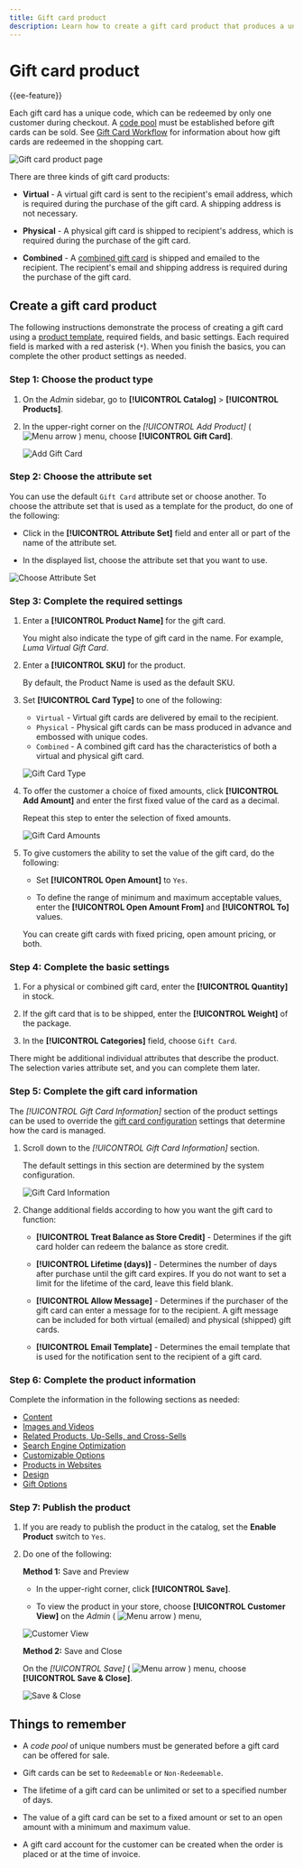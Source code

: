 ```yaml
---
title: Gift card product
description: Learn how to create a gift card product that produces a unique code to be redeemed by a recipient customer during checkout. 
---
```

# Gift card product

{{ee-feature}}

Each gift card has a unique code, which can be redeemed by only one customer during checkout. A [code pool](https://docs.magento.com/user-guide/catalog/product-gift-card-account-configuration.html#step-3-establish-the-gift-card-code-pool) must be established before gift cards can be sold. See [Gift Card Workflow](https://docs.magento.com/user-guide/catalog/product-gift-card-workflow.html) for information about how gift cards are redeemed in the shopping cart.

![Gift card product page](./assets/storefront-giftcard-product-page.png)<!-- zoom -->

There are three kinds of gift card products:

- **Virtual** - A virtual gift card is sent to the recipient's email address, which is required during the purchase of the gift card. A shipping address is not necessary.

- **Physical** - A physical gift card is shipped to recipient's address, which is required during the purchase of the gift card.

- **Combined** - A [combined gift card](https://docs.magento.com/user-guide/catalog/product-gift-card-workflow.html) is shipped and emailed to the recipient. The recipient's email and shipping address is required during the purchase of the gift card.

## Create a gift card product

The following instructions demonstrate the process of creating a gift card using a [product template](attribute-sets.md), required fields, and basic settings. Each required field is marked with a red asterisk (`*`). When you finish the basics, you can complete the other product settings as needed.

### Step 1: Choose the product type

1. On the _Admin_ sidebar, go to **[!UICONTROL Catalog]** > **[!UICONTROL Products]**.

1. In the upper-right corner on the _[!UICONTROL Add Product]_ ( ![Menu arrow](../assets/icon-menu-down-arrow-red.png)<!-- {: width="25px"} --> ) menu, choose **[!UICONTROL Gift Card]**.

   ![Add Gift Card](./assets/product-add-gift-card.png)<!-- zoom -->

### Step 2: Choose the attribute set

You can use the default `Gift Card` attribute set or choose another. To choose the attribute set that is used as a template for the product, do one of the following:

- Click in the **[!UICONTROL Attribute Set]** field and enter all or part of the name of the attribute set.

- In the displayed list, choose the attribute set that you want to use.

![Choose Attribute Set](./assets/product-create-choose-attribute-set-gift-card.png)<!-- zoom -->

### Step 3: Complete the required settings

1. Enter a **[!UICONTROL Product Name]** for the gift card.

   You might also indicate the type of gift card in the name. For example, _Luma Virtual Gift Card_.

1. Enter a **[!UICONTROL SKU]** for the product.

   By default, the Product Name is used as the default SKU.

1. Set **[!UICONTROL Card Type]** to one of the following:

   - `Virtual` - Virtual gift cards are delivered by email to the recipient.
   - `Physical` - Physical gift cards can be mass produced in advance and embossed with unique codes.
   - `Combined` - A combined gift card has the characteristics of both a virtual and physical gift card.

   ![Gift Card Type](./assets/product-create-gift-card-type.png)<!-- zoom -->

1. To offer the customer a choice of fixed amounts, click **[!UICONTROL Add Amount]** and enter the first fixed value of the card as a decimal.

   Repeat this step to enter the selection of fixed amounts.

   ![Gift Card Amounts](./assets/product-create-gift-card-amounts.png)<!-- zoom -->

1. To give customers the ability to set the value of the gift card, do the following:

   - Set **[!UICONTROL Open Amount]** to `Yes`.

   - To define the range of minimum and maximum acceptable values, enter the **[!UICONTROL Open Amount From]** and **[!UICONTROL To]** values.

   You can create gift cards with fixed pricing, open amount pricing, or both.

### Step 4: Complete the basic settings

1. For a physical or combined gift card, enter the **[!UICONTROL Quantity]** in stock.

1. If the gift card that is to be shipped, enter the **[!UICONTROL Weight]** of the package.

1. In the **[!UICONTROL Categories]** field, choose `Gift Card`.

There might be additional individual attributes that describe the product. The selection varies attribute set, and you can complete them later.

### Step 5: Complete the gift card information

The _[!UICONTROL Gift Card Information]_ section of the product settings can be used to override the [gift card configuration](https://docs.magento.com/user-guide/configuration/sales/gift-cards.html) settings that determine how the card is managed.

1. Scroll down to the _[!UICONTROL Gift Card Information]_ section.

   The default settings in this section are determined by the system configuration.

   ![Gift Card Information](./assets/product-gift-card-information.png)<!-- zoom -->

1. Change additional fields according to how you want the gift card to function:

   - **[!UICONTROL Treat Balance as Store Credit]** - Determines if the gift card holder can redeem the balance as store credit.

   - **[!UICONTROL Lifetime (days)]** - Determines the number of days after purchase until the gift card expires. If you do not want to set a limit for the lifetime of the card, leave this field blank.

   - **[!UICONTROL Allow Message]** - Determines if the purchaser of the gift card can enter a message for to the recipient. A gift message can be included for both virtual (emailed) and physical (shipped) gift cards.

   - **[!UICONTROL Email Template]** - Determines the email template that is used for the notification sent to the recipient of a gift card.

### Step 6: Complete the product information

Complete the information in the following sections as needed:

- [Content](product-content.md)
- [Images and Videos](product-images-and-video.md)
- [Related Products, Up-Sells, and Cross-Sells](related-products-up-sells-cross-sells.md)
- [Search Engine Optimization](product-search-engine-optimization.md)
- [Customizable Options](settings-advanced-custom-options.md)
- [Products in Websites](settings-basic-websites.md)
- [Design](settings-advanced-design.md)
- [Gift Options](product-gift-options.md)

### Step 7: Publish the product

1. If you are ready to publish the product in the catalog, set the **Enable Product** switch to `Yes`.

1. Do one of the following:

   **Method 1:** Save and Preview

   - In the upper-right corner, click **[!UICONTROL Save]**.

   - To view the product in your store, choose **[!UICONTROL Customer View]** on the _Admin_ ( ![Menu arrow](../assets/icon-menu-down-arrow-black.png) ) menu,

   ![Customer View](./assets/admin-customer-view.png)<!-- zoom -->

   **Method 2:** Save and Close

   On the _[!UICONTROL Save]_ ( ![Menu arrow](../assets/icon-menu-down-arrow-red.png)<!-- {: width="25px"} --> ) menu, choose **[!UICONTROL Save & Close]**.

   ![Save & Close](./assets/product-edit-save-close.png)<!-- zoom -->

## Things to remember

- A _code pool_ of unique numbers must be generated before a gift card can be offered for sale.

- Gift cards can be set to `Redeemable` or `Non-Redeemable`.

- The lifetime of a gift card can be unlimited or set to a specified number of days.

- The value of a gift card can be set to a fixed amount or set to an open amount with a minimum and maximum value.

- A gift card account for the customer can be created when the order is placed or at the time of invoice.
